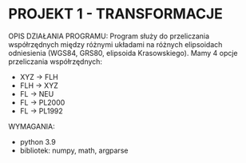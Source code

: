 # PROJEKT 1 - TRANSFORMACJE

OPIS DZIAŁANIA PROGRAMU: 
  Program służy do przeliczania współrzędnych między różnymi układami na różnych elipsoidach odniesienia 
  (WGS84, GRS80, elipsoida Krasowskiego). Mamy 4 opcje przeliczania współrzędnych:
   * XYZ -> FLH
   * FLH -> XYZ
   * FL -> NEU
   * FL -> PL2000
   * FL -> PL1992
    
WYMAGANIA:
  * python 3.9
  * bibliotek: numpy, math, argparse
